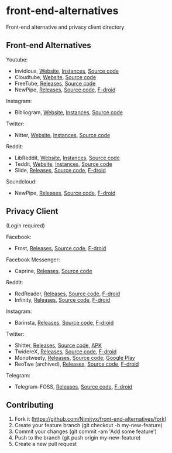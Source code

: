 # front-end-alternatives
Front-end alternative and privacy client directory

## Front-end Alternatives

Youtube:
- Invidious, [Website](https://invidious.snopyta.org), [Instances](https://invidio.us), [Source code](https://github.com/iv-org/invidious)
- Cloudtube, [Website](https://tube.cadence.moe), [Source code](https://git.sr.ht/~cadence/cloudtube)
- FreeTube, [Releases](https://github.com/FreeTubeApp/FreeTube/releases), [Source code](https://github.com/FreeTubeApp/FreeTube)
- NewPipe, [Releases](https://github.com/TeamNewPipe/NewPipe/releases), [Source code](https://github.com/TeamNewPipe/NewPipe), [F-droid](https://f-droid.org/en/packages/org.schabi.newpipe/)

Instagram:
- Bibliogram, [Website](https://bibliogram.art), [Instances](https://git.sr.ht/~cadence/bibliogram-docs/tree/master/docs/Instances.md), [Source code](https://git.sr.ht/~cadence/bibliogram)

Twitter:
- Nitter, [Website](https://nitter.net), [Instances](https://github.com/zedeus/nitter/wiki/Instances), [Source code](https://github.com/zedeus/nitter)

Reddit:
- LibReddit, [Website](https://libredd.it), [Instances](https://github.com/spikecodes/libreddit#instances), [Source code](https://github.com/spikecodes/libreddit)
- Teddit, [Website](https://teddit.net), [Instances](https://codeberg.org/teddit/teddit#instances), [Source code](https://codeberg.org/teddit/teddit)
- Slide, [Releases](https://github.com/ccrama/Slide/releases), [Source code](https://github.com/ccrama/Slide), [F-droid](https://f-droid.org/en/packages/me.ccrama.redditslide/)

Soundcloud:
- NewPipe, [Releases](https://github.com/TeamNewPipe/NewPipe/releases), [Source code](https://github.com/TeamNewPipe/NewPipe), [F-droid](https://f-droid.org/en/packages/org.schabi.newpipe/)

## Privacy Client
(Login required)

Facebook:
- Frost, [Releases](https://github.com/AllanWang/Frost-for-Facebook/releases), [Source code](https://github.com/AllanWang/Frost-for-Facebook), [F-droid](https://f-droid.org/en/packages/com.pitchedapps.frost/)

Facebook Messenger:
- Caprine, [Releases](https://github.com/sindresorhus/caprine/releases), [Source code](https://github.com/sindresorhus/caprine)

Reddit:
- RedReader, [Releases](https://github.com/QuantumBadger/RedReader/releases), [Source code](https://github.com/QuantumBadger/RedReader), [F-droid](https://f-droid.org/packages/org.quantumbadger.redreader/)
- Infinity, [Releases](https://github.com/Docile-Alligator/Infinity-For-Reddit/releases), [Source code](https://github.com/Docile-Alligator/Infinity-For-Reddit), [F-droid](https://f-droid.org/packages/ml.docilealligator.infinityforreddit/)

Instagram:
- Barinsta, [Releases](https://github.com/austinhuang0131/barinsta/releases), [Source code](https://github.com/austinhuang0131/barinsta), [F-droid](https://f-droid.org/en/packages/me.austinhuang.instagrabber/)

Twitter:
- Shitter, [Releases](https://github.com/nuclearfog/Shitter/releases), [Source code](https://github.com/nuclearfog/Shitter), [APK](https://github.com/nuclearfog/Shitter/releases/latest/download/SH1TT3R.apk)
- TwidereX, [Releases](https://github.com/TwidereProject/TwidereX-Android/releases), [Source code](https://github.com/TwidereProject/TwidereX-Android), [F-droid](https://f-droid.org/en/packages/com.twidere.twiderex/)
- Monotweety, [Releases](https://github.com/yshrsmz/monotweety/releases), [Source code](https://github.com/yshrsmz/monotweety), [Google Play](https://play.google.com/store/apps/details?id=net.yslibrary.monotweety)
- ReoTwe (archived), [Releases](https://github.com/no-go/ReoTwe/releases), [Source code](https://github.com/no-go/ReoTwe), [F-droid](https://f-droid.org/packages/de.digisocken.reotwe/)

Telegram:
- Telegram-FOSS, [Releases](https://github.com/Telegram-FOSS-Team/Telegram-FOSS/releases), [Source code](https://github.com/Telegram-FOSS-Team/Telegram-FOSS), [F-droid](https://f-droid.org/app/org.telegram.messenger)

## Contributing
1.  Fork it (https://github.com/Nimityx/front-end-alternatives/fork)
2.  Create your feature branch (git checkout -b my-new-feature)
3.  Commit your changes (git commit -am 'Add some feature')
4.  Push to the branch (git push origin my-new-feature)
5.  Create a new pull request
